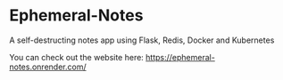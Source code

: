 # Ephemeral-Notes
A self-destructing notes app using Flask, Redis, Docker and Kubernetes

You can check out the website here: https://ephemeral-notes.onrender.com/

